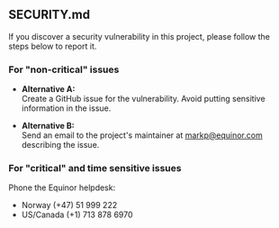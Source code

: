 ## SECURITY.md 
If you discover a security vulnerability in this project, please follow the steps below to report it.

### For "non-critical" issues

- **Alternative A:**  
Create a GitHub issue for the vulnerability. Avoid putting sensitive information in the issue.

- **Alternative B:**  
Send an email to the project's maintainer at [markp@equinor.com](mailto:markp@equinor.com) describing the issue.

### For "critical" and time sensitive issues

Phone the Equinor helpdesk:

- Norway (+47) 51 999 222
- US/Canada (+1) 713 878 6970
